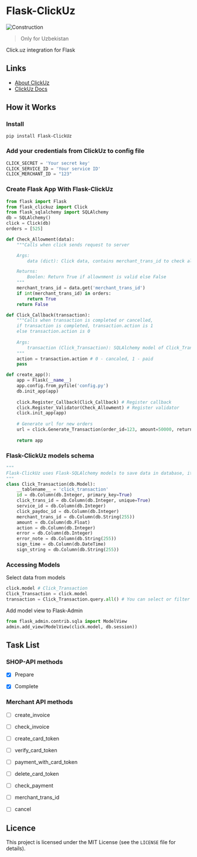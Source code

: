 # Flask-ClickUz
![Construction](https://img.shields.io/badge/under-construction-red?style=flat-square)
> Only for Uzbekistan


Click.uz integration for Flask

## Links
* [About ClickUz](https://business.payme.uz/)
* [ClickUz Docs](https://docs.click.uz/)

## How it Works

### Install

```
pip install Flask-ClickUz
```

### Add your credentials from ClickUz to config file

```python
CLICK_SECRET = 'Your secret key'
CLICK_SERVICE_ID = 'Your service ID'
CLICK_MERCHANT_ID = "123" 
```

### Create Flask App With Flask-ClickUz

```python
from flask import Flask
from flask_clickuz import Click
from flask_sqlalchemy import SQLAlchemy
db = SQLAlchemy()
click = Click(db)
orders = [525]

def Check_Allowment(data):
    """Calls when click sends request to server

    Args:
        data (dict): Click data, contains merchant_trans_id to check allownment

    Returns:
        Boolen: Return True if allownment is valid else False
    """    
    merchant_trans_id = data.get('merchant_trans_id')
    if int(merchant_trans_id) in orders:
        return True
    return False

def Click_Callback(transaction):
    """Calls when transaction is completed or cancelled, 
    if transaction is completed, transaction.action is 1
    else transaction.action is 0
    
    Args:
        transaction (Click_Transaction): SQLAlchemy model of Click_Transaction
    """   
    action = transaction.action # 0 - cancaled, 1 - paid
    pass

def create_app():
    app = Flask(__name__)
    app.config.from_pyfile('config.py')
    db.init_app(app)
    
    click.Register_Callback(Click_Callback) # Register callback
    click.Register_Validator(Check_Allowment) # Register validator
    click.init_app(app)
    
    # Generate url for new orders
    url = click.Generate_Transaction(order_id=123, amount=50000, return_url = '/return_url')
    
    return app
```

### Flask-ClickUz models schema

```python
"""
Flask-ClickUz uses Flask-SQLAlchemy models to save data in database, it prefers to use Postgresql
"""
class Click_Transaction(db.Model):
    __tablename__ = 'click_transaction'
    id = db.Column(db.Integer, primary_key=True)
    click_trans_id = db.Column(db.Integer, unique=True)
    service_id = db.Column(db.Integer)
    click_paydoc_id = db.Column(db.Integer)
    merchant_trans_id = db.Column(db.String(255))
    amount = db.Column(db.Float)
    action = db.Column(db.Integer)
    error = db.Column(db.Integer)
    error_note = db.Column(db.String(255))
    sign_time = db.Column(db.DateTime)
    sign_string = db.Column(db.String(255))
```

### Accessing Models
Select data from models

```python
click.model # Click_Transaction 
Click_Transaction = click.model
transaction = Click_Transaction.query.all() # You can select or filter data
```

Add model view to Flask-Admin

```python
from flask_admin.contrib.sqla import ModelView
admin.add_view(ModelView(click.model, db.session))
```



## Task List

### SHOP-API methods

- [x] Prepare
- [x] Complete


### Merchant API methods

- [ ] create_invoice
- [ ] check_invoice
- [ ] create_card_token
- [ ] verify_card_token
- [ ] payment_with_card_token
- [ ] delete_card_token
- [ ] check_payment
- [ ] merchant_trans_id
- [ ] cancel




## Licence
This project is licensed under the MIT License (see the `LICENSE` file for details).